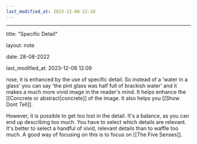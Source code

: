 ```yaml
---
last_modified_at: 2023-12-08 12:10
---
```

---

title: "Specific Detail"

layout: note

date: 28-08-2022

last_modified_at: 2023-12-08 12:09

rose, it is enhanced by the use of specific detail. So instead of a 'water in a glass' you can say 'the pint glass was half full of brackish water' and it makes a much more vivid image in the reader's mind. It helps enhance the [[Concrete or abstract|concrete]] of the image. It also helps you [[Show Dont Tell]].

However, it is possible to get too lost in the detail. It's a balance, as you can end up describing too much. You have to select which details are relevant. It's better to select a handful of vivid, relevant details than to waffle too much. A good way of focusing on this is to focus on [[The Five Senses]].
